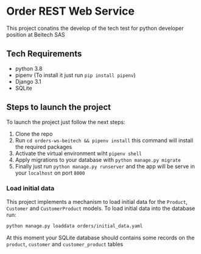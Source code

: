 # Order REST Web Service
This project conatins the develop of the tech test for python developer position at Beitech SAS
## Tech Requirements
* python 3.8
* pipenv (To install it just run `pip install pipenv`)
* Django 3.1
* SQLite
## Steps to launch the project
To launch the project just follow the next steps:
1. Clone the repo
2. Run `cd orders-ws-beitech && pipenv install` this command will install the required packages
3. Activate the virtual environment wiht `pipenv shell`
4. Apply migrations to your database with `python manage.py migrate`
4. Finally just run `python manage.py runserver` and the app will be serve in your `localhost` on port `8000`
### Load initial data
This project implements a mechanism to load initial data for the `Product`, `Customer` and `CustomerProduct` models. To load initial data into the database run:
```bash
python manage.py loaddata orders/initial_data.yaml
```
At this moment your SQLite database should contains some records on the `product`, `customer` and `customer_product` tables

